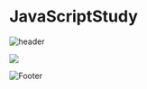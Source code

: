 # JavaScriptStudy

![header](https://capsule-render.vercel.app/api?type=waving&color=auto&height=300&section=header&text=JavaScriptStudy&fontSize=90)

<img src="https://camo.githubusercontent.com/559725f0cca06215283b12ee9bf65c13d9de0ede1c095dd0410d016e463b4798/68747470733a2f2f696d672e736869656c64732e696f2f62616467652f56697375616c2053747564696f20436f64652d3030374143433f7374796c653d666c61742d737175617265266c6f676f3d56697375616c53747564696f436f6465266c6f676f436f6c6f723d7768697465" data-canonical-src="https://img.shields.io/badge/Visual Studio Code-007ACC?style=flat-square&amp;logo=VisualStudioCode&amp;logoColor=white" style="max-width: 100%;">

![Footer](https://capsule-render.vercel.app/api?type=waving&color=auto&height=200&section=footer)
